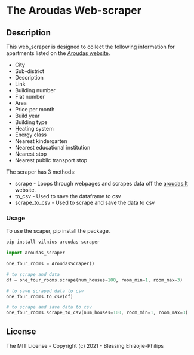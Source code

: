 # The Aroudas Web-scraper
## Description

This web_scraper is designed to collect the following information for apartments listed on the [Aroudas website](https://en.aruodas.lt/).
* City
* Sub-district
* Description
* Link
* Building number
* Flat number
* Area
* Price per month
* Build year
* Building type
* Heating system
* Energy class
* Nearest kindergarten
* Nearest educational institution
* Nearest stop
* Nearest public transport stop

The scraper has 3 methods:
* scrape - Loops through webpages and scrapes data off the [aroudas.lt](https://en.aruodas.lt/) website.
* to_csv - Used to save the dataframe to csv
* scrape_to_csv - Used to scrape and save the data to csv

### Usage
To use the scaper, pip install the package.
```python
pip install vilnius-aroudas-scraper

import aroudas_scraper

one_four_rooms = AroudasScraper()

# to scrape and data
df = one_four_rooms.scrape(num_houses=100, room_min=1, room_max=3)

# to save scraped data to csv
one_four_rooms.to_csv(df)

# to scrape and save data to csv
one_four_rooms.scrape_to_csv(num_houses=100, room_min=1, room_max=3)

```

## License
The MIT License - Copyright (c) 2021 - Blessing Ehizojie-Philips
